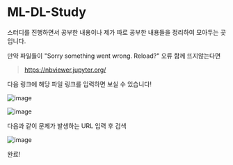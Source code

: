 # ML-DL-Study
스터디를 진행하면서 공부한 내용이나 제가 따로 공부한 내용들을 정리하여 모아두는 곳입니다.

만약 파일들이 "Sorry something went wrong. Reload?" 오류 함께 뜨지않는다면

> https://nbviewer.jupyter.org/ 

다음 링크에 해당 파일 링크를 입력하면 보실 수 있습니다!

![image](https://user-images.githubusercontent.com/68139415/117281072-37d98480-ae9e-11eb-8ce9-7e087de45afe.png)

![image](https://user-images.githubusercontent.com/68139415/117281351-85ee8800-ae9e-11eb-83d2-492d4aa3fd1c.png)

다음과 같이 문제가 발생하는 URL 입력 후 검색

![image](https://user-images.githubusercontent.com/68139415/117281497-ad455500-ae9e-11eb-8257-fc12b94f9b1c.png)

완료!


